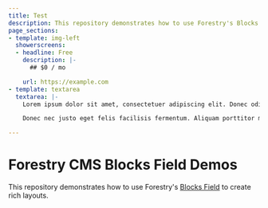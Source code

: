 ```yaml
---
title: Test
description: This repository demonstrates how to use Forestry's Blocks Field to create rich lays.
page_sections:
- template: img-left
  showerscreens:
  - headline: Free
    description: |-
      ## $0 / mo

    url: https://example.com
- template: textarea
  textarea: |-
    Lorem ipsum dolor sit amet, consectetuer adipiscing elit. Donec odio. Quisque volutpat mattis eros. Nullam malesuada erat ut turpis. Suspendisse urna nibh, viverra non, semper suscipit, posuere a, pede.

    Donec nec justo eget felis facilisis fermentum. Aliquam porttitor mauris sit amet orci. Aenean dignissim pellentesque felis.

---
```

# Forestry CMS Blocks Field Demos

This repository demonstrates how to use Forestry's [Blocks Field](https://forestry.io/docs/settings/fields/#blocks) to create rich layouts.